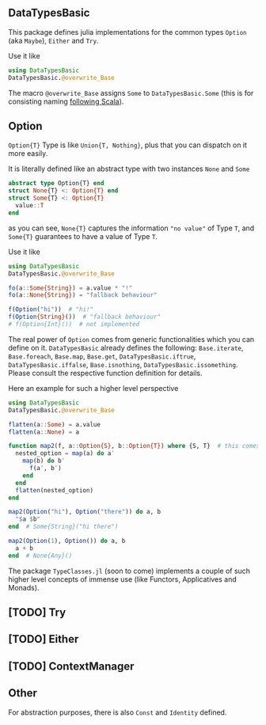 DataTypesBasic
--------------

This package defines julia implementations for the common types ``Option`` (aka ``Maybe``), ``Either`` and ``Try``.

Use it like
```julia
using DataTypesBasic
DataTypesBasic.@overwrite_Base
```
The macro `@overwrite_Base` assigns ``Some`` to `DataTypesBasic.Some` (this is for consisting naming [following Scala](https://www.scala-lang.org/api/current/scala/Option.html)).


Option
------

``Option{T}`` Type is like ``Union{T, Nothing}``, plus that you can dispatch on it more easily.

It is literally defined like an abstract type with two instances ``None`` and ``Some``
```julia
abstract type Option{T} end
struct None{T} <: Option{T} end
struct Some{T} <: Option{T}
  value::T
end
```
as you can see, ``None{T}`` captures the information ``"no value"`` of Type `T`, and  ``Some{T}`` guarantees to have
a value of Type `T`.

Use it like
```julia
using DataTypesBasic
DataTypesBasic.@overwrite_Base

fo(a::Some{String}) = a.value * "!"
fo(a::None{String}) = "fallback behaviour"

f(Option("hi"))  # "hi!"
f(Option{String}())  # "fallback behaviour"
# f(Option{Int}())  # not implemented
```

The real power of `Option` comes from generic functionalities which you can define on it. `DataTypesBasic` already defines the following:
`Base.iterate`, `Base.foreach`, `Base.map`, `Base.get`, `DataTypesBasic.iftrue`, `DataTypesBasic.iffalse`, `Base.isnothing`, `DataTypesBasic.issomething`. Please
consult the respective function definition for details.

Here an example for such a higher level perspective
```julia
using DataTypesBasic
DataTypesBasic.@overwrite_Base

flatten(a::Some) = a.value
flatten(a::None) = a

function map2(f, a::Option{S}, b::Option{T}) where {S, T}  # this comes
  nested_option = map(a) do a′
    map(b) do b′
      f(a′, b′)
    end
  end
  flatten(nested_option)
end

map2(Option("hi"), Option("there")) do a, b
  "$a $b"
end  # Some{String}("hi there")

map2(Option(1), Option()) do a, b
  a + b
end  # None{Any}()
```

The package ``TypeClasses.jl`` (soon to come) implements a couple of such higher level concepts of immense use
(like Functors, Applicatives and Monads).


[TODO] Try
---


[TODO] Either
------


[TODO] ContextManager
--------------


Other
-----

For abstraction purposes, there is also ``Const`` and ``Identity`` defined.

